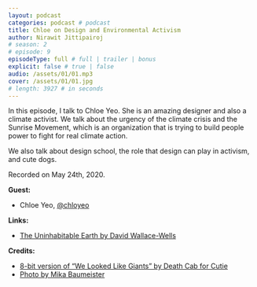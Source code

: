 ```yaml
---
layout: podcast
categories: podcast # podcast
title: Chloe on Design and Environmental Activism
author: Nirawit Jittipairoj
# season: 2
# episode: 9
episodeType: full # full | trailer | bonus
explicit: false # true | false
audio: /assets/01/01.mp3
cover: /assets/01/01.jpg
# length: 3927 # in seconds
---
```


In this episode, I talk to Chloe Yeo. She is an amazing designer and also a climate activist. We talk about the urgency of the climate crisis and the Sunrise Movement, which is an organization that is trying to build people power to fight for real climate action.

We also talk about design school, the role that design can play in activism, and cute dogs.

Recorded on May 24th, 2020.

**Guest:**
- Chloe Yeo, [@chloyeo](https://twitter.com/chloyeo)

**Links:**
- [The Uninhabitable Earth by David Wallace-Wells](https://en.wikipedia.org/wiki/The_Uninhabitable_Earth_(book))

**Credits:**
- [8-bit version of “We Looked Like Giants” by Death Cab for Cutie](https://soundcloud.com/8bitsongs_1464046229336/we-looked-like-giants)
- [Photo by Mika Baumeister](https://unsplash.com/photos/bnuFRiQDYIM)